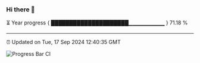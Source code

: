 ### Hi there 👋

⏳ Year progress { █████████████████████▁▁▁▁▁▁▁▁▁ } 71.18 %

---

⏰ Updated on Tue, 17 Sep 2024 12:40:35 GMT

![Progress Bar CI](https://github.com/ZhaoGui/ZhaoGui/workflows/Progress%20Bar%20CI/badge.svg)

